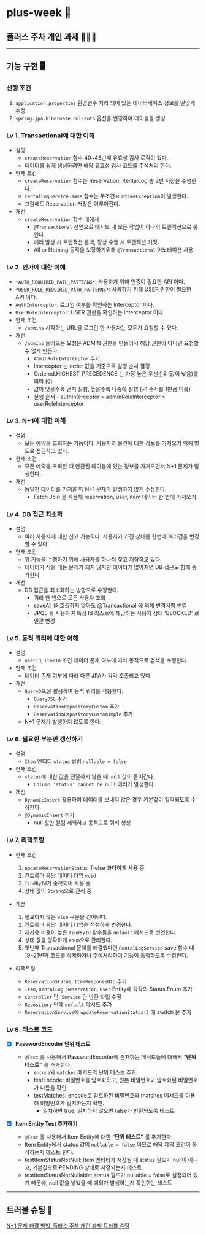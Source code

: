 # plus-week 📩
## 플러스 주차 개인 과제 🧑🏻‍💻
     
---------------
## 기능 구현 🖥
### 선행 조건

1. `application.properties` 환경변수 처리 되어 있는 데이터베이스 정보를 알맞게 수정
2. `spring.jpa.hibernate.ddl-auto` 옵션을 변경하여 테이블을 생성
   
     
### Lv 1. Transactional에 대한 이해

- 설명
    - `createReservation` 함수 40~43번째 유효성 검사 로직이 있다.
    - 데이터를 쉽게 생성하려면 해당 유효성 검사 코드를 주석처리 한다.
- 현재 조건
    - `createReservation` 함수는 Reservation, RentalLog 총 2번 저장을 수행한다.
    - `rentalLogService.save` 함수는 무조건 `RuntimeException`이 발생한다.
    - 그럼에도 Reservation 저장은 이루어진다.
- 개선
    - `createReservation` 함수 내에서 
        - `@Transactional` 선언으로 메서드 내 모든 작업이 하나의 트랜잭션으로 묶인다.
        - 에러 발생 시 트랜잭션 롤백, 정상 수행 시 트랜잭션 커밋.
        - All or Nothing 동작을 보장하기위해 `@Transactional` 어노테이션 사용


### Lv 2. 인가에 대한 이해

- `*AUTH_REQUIRED_PATH_PATTERNS*`: 사용하기 위해 인증이 필요한 API 이다.
- `*USER_ROLE_REQUIRED_PATH_PATTERNS*`: 사용하기 위해 USER 권한이 필요한 API 이다.
- `AuthInterceptor`: 로그인 여부를 확인하는 Interceptor 이다.
- `UserRoleInterceptor`: USER 권한을 확인하는 Interceptor 이다.
- 현재 조건
    - `/admins` 시작하는 URL을 로그인 한 사용자는 모두가 요청할 수 있다.
- 개선
    - `/admins` 들어오는 요청은 ADMIN 권한을 만들어서 해당 권한이 아니면 요청할 수 없게 만든다.
         - `AdminRoleInterCeptor` 추가
         - Interceptor 는 order 값을 기준으로 실행 순서 결정
         - Ordered.HIGHEST_PRECEDENCE 는 가장 높은 우선순위(값이 낮음)를 의미 (0)
         - 값이 낮을수록 먼저 실행, 높을수록 나중에 실행 (+1 순서를 1만큼 미룸)
         - 실행 순서 - authInterceptor > adminRoleInterceptor > userRoleInterceptor


### Lv 3. N+1에 대한 이해

- 설명
    - 모든 예약을 조회하는 기능이다. 사용자와 물건에 대한 정보를 가져오기 위해 별도로 접근하고 있다.
- 현재 조건
    - 모든 예약을 조회할 때 연관된 테이블에 있는 정보를 가져오면서 N+1 문제가 발생한다.
- 개선
    - 동일한 데이터를 가져올 때 N+1 문제가 발생하지 않게 수정한다.
         - Fetch Join 을 사용해 reservation, user, item 데이터 한 번에 가져오기


### Lv 4. DB 접근 최소화

- 설명
    - 여러 사용자에 대한 신고 기능이다. 사용자가 가진 상태를 한번에 여러건을 변경할 수 있다.
- 현재 조건
    - 위 기능을 수행하기 위해 사용자를 하나씩 찾고 저장하고 있다.
    - 데이터가 작을 때는 문제가 되지 않지만 데이터가 많아지면 DB 접근도 함께 증가한다.
- 개선
    - DB 접근을 최소화하는 방향으로 수정한다.
         - 쿼리 한 번으로 모든 사용자 조회
         - saveAll 을 호출하지 않아도 @Transactional 에 의해 변경사항 반영
         - JPQL 을 사용하여 특정 Id 리스트에 해당하는 사용자 상태 'BLOCKED' 로 일괄 변경

    
### Lv 5. 동적 쿼리에 대한 이해

- 설명
    - `userId`, `itemId` 조건 데이터 존재 여부에 따라 동적으로 검색을 수행한다.
- 현재 조건
    - 데이터 존재 여부에 따라 다른 JPA가 각각 호출되고 있다.
- 개선
    - `QueryDSL`을 활용하여 동적 쿼리를 적용한다.
         - `QueryDSL` 추가
         - `ReservationRepositoryCustom` 추가
         - `ReservationRepositoryCustomImple` 추가
    - N+1 문제가 발생하지 않도록 한다.
  

### Lv 6. 필요한 부분만 갱신하기

- 설명
    - `Item` 엔티티 `status` 컬럼  `nullable = false`
- 현재 조건
    - `status`에 대한 값을 전달하지 않을 때 `null` 값이 들어간다.
        - `Column 'status' cannot be null` 에러가 발생한다.
- 개선
    - `DynamicInsert` 활용하여 데이터를 보내지 않은 경우 기본값이 입력되도록 수정한다.
    - `@DynamicInsert` 추가
         - null 값인 컬럼 제외하고 동적으로 쿼리 생성


### Lv 7. 리팩토링

- 현재 조건
    1. `updateReservationStatus` if-else 과다하게 사용 중
    2. 컨트롤러 응답 데이터 타입 `void`
    3. `findById`가 중복되어 사용 중
    4. 상태 값이 `String`으로 관리 중
- 개선
    1. 필요하지 않은 `else` 구문을 걷어낸다.
    2. 컨트롤러 응답 데이터 타입을 적절하게 변경한다.
    3. 재사용 비중이 높은 `findById` 함수들을 `default` 메서드로 선언한다.
    4. 상태 값을 명확하게 `enum`으로 관리한다.
    5. 첫번째 Transactional 문제를 해결했다면 `RentalLogService` save 함수 내 19~21번째 코드를 삭제하거나 주석처리하여 기능이 동작하도록 수정한다.

- 리팩토링
  - `ReservationStatus`, `ItemResponseDto` 추가
  - `Item`, `RentalLog`, `Reservation`, `User` Entity에 각각의 Status Enum 추가
  - `Controller` 단, `Service` 단 반환 타입 수정
  - `Repository` 단에 `default` 메서드 추가
  - `ReservationService`에 `updateReservationStatus()` 에 switch 문 추가
    
 

### Lv 8. 테스트 코드 

- [X]  **PasswordEncoder 단위 테스트**
    - `@Test` 를 사용해서 PasswordEncoder에 존재하는 메서드들에 대해서 “**단위 테스트”** 를 추가한다.
         - `encode`와 `matches` 메서드의 단위 테스트 추가
         - testEncode: 비밀번호를 암호화하고, 원본 비밀번호와 암호화된 비밀번호가 다름을 확인
         - testMatches: encode로 암호화된 비밀번호와 matches 메서드를 이용해 비밀번호가 일치하는지 확인.
              - 일치하면 true, 일치하지 않으면 false가 반환되도록 테스트
           
- [X]  **Item Entity Test 추가하기**
    - `@Test` 를 사용해서 Item Entity에 대한 “**단위 테스트”** 를 추가한다.
    - Item Entity에서 status 값이 `nullable = false` 이므로 해당 제약 조건이 동작하는지 테스트 한다.
    - testItemStatusNotNull: Item 엔티티가 저장될 때 status 필드가 null이 아니고, 기본값으로 PENDING 상태로 저장되는지 테스트
    - testItemStatusNotNullable: status 필드가 nullable = false로 설정되어 있기 때문에, null 값을 넣었을 때 예외가 발생하는지 확인하는 테스트
     

------------
## 트러블 슈팅 🎯
[N+1 문제 해결 방법_플러스 주차 개인 과제 트러블 슈팅](https://sooyeoneo.tistory.com/99)
